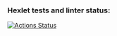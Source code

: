 ### Hexlet tests and linter status:
[![Actions Status](https://github.com/aazalan/frontend-project-lvl1/workflows/hexlet-check/badge.svg)](https://github.com/aazalan/frontend-project-lvl1/actions)